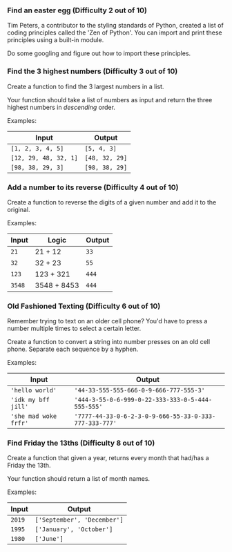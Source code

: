 ### Find an easter egg (Difficulty 2 out of 10)

Tim Peters, a contributor to the styling standards of Python, created a list of coding principles called the 'Zen of Python'.  You can import and print these principles using a built-in module.

Do some googling and figure out how to import these principles. 

###  Find the 3 highest numbers (Difficulty 3 out of 10)

Create a function to find the 3 largest numbers in a list.

Your function should take a list of numbers as input and return the three highest numbers in _descending_ order.


Examples:

| Input | Output |
| --- | --- | 
| `[1, 2, 3, 4, 5]` | `[5, 4, 3]` |
| `[12, 29, 48, 32, 1]` | `[48, 32, 29]` |
| `[98, 38, 29, 3]` | `[98, 38, 29]` |

### Add a number to its reverse (Difficulty 4 out of 10)

Create a function to reverse the digits of a given number and add it to the original.

Examples:

| Input | Logic | Output |
| --- | --- | --- |
|  `21`   |  21 + 12   | `33` |
|   `32`  |  32 + 23   | `55` |
| `123` | 123 + 321  | `444` |
| `3548` | 3548 + 8453  | `444` |

### Old Fashioned Texting (Difficulty 6 out of 10)

Remember trying to text on an older cell phone?  You'd have to press a number multiple times to select a certain letter.

Create a function to convert a string into number presses on an old cell phone.  Separate each sequence by a hyphen.

Examples:

| Input | Output |
| --- | --- |
| `'hello world'` | `'44-33-555-555-666-0-9-666-777-555-3'` |
| `'idk my bff jill'` | `'444-3-55-0-6-999-0-22-333-333-0-5-444-555-555'` |
| `'she mad woke frfr'` | `'7777-44-33-0-6-2-3-0-9-666-55-33-0-333-777-333-777'` |

###  Find Friday the 13ths (Difficulty 8 out of 10)

Create a function that given a year, returns every month that had/has a Friday the 13th.  

Your function should return a list of month names.

Examples:

| Input | Output |
| --- | --- | 
| `2019` | `['September', 'December']` |
| `1995` | `['January', 'October']` |
| `1980` | `['June']` |
